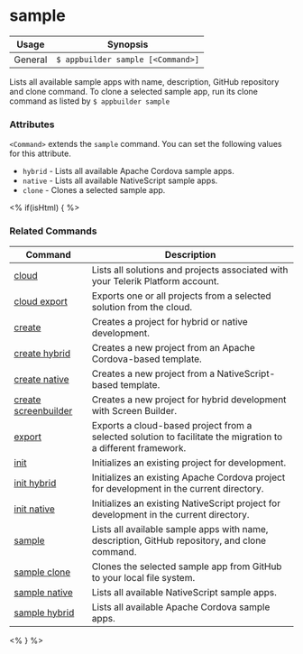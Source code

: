 sample
==========

Usage | Synopsis
------|-------
General | `$ appbuilder sample [<Command>]`

Lists all available sample apps with name, description, GitHub repository and clone command. To clone a selected sample app, run its clone command as listed by `$ appbuilder sample`

### Attributes
`<Command>` extends the `sample` command. You can set the following values for this attribute.
* `hybrid` - Lists all available Apache Cordova sample apps.
* `native` - Lists all available NativeScript sample apps.
* `clone` - Clones a selected sample app.

<% if(isHtml) { %>
### Related Commands

Command | Description
----------|----------
[cloud](cloud.html) | Lists all solutions and projects associated with your Telerik Platform account.
[cloud export](cloud-export.html) | Exports one or all projects from a selected solution from the cloud.
[create](create.html) | Creates a project for hybrid or native development.
[create hybrid](create-hybrid.html) | Creates a new project from an Apache Cordova-based template.
[create native](create-native.html) | Creates a new project from a NativeScript-based template.
[create screenbuilder](create-screenbuilder.html) | Creates a new project for hybrid development with Screen Builder.
[export](export.html) | Exports a cloud-based project from a selected solution to facilitate the migration to a different framework.
[init](init.html) | Initializes an existing project for development.
[init hybrid](init-hybrid.html) | Initializes an existing Apache Cordova project for development in the current directory.
[init native](init-native.html) | Initializes an existing NativeScript project for development in the current directory.
[sample](sample.html) | Lists all available sample apps with name, description, GitHub repository, and clone command.
[sample clone](sample-clone.html) | Clones the selected sample app from GitHub to your local file system.
[sample native](sample-native.html) | Lists all available NativeScript sample apps.
[sample hybrid](sample-hybrid.html) | Lists all available Apache Cordova sample apps.
<% } %>

